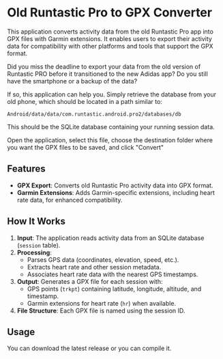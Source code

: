 # Old Runtastic Pro to GPX Converter

This application converts activity data from the old Runtastic Pro app into GPX files with Garmin extensions. It enables users to export their activity data for compatibility with other platforms and tools that support the GPX format.

Did you miss the deadline to export your data from the old version of Runtastic PRO before it transitioned to the new Adidas app? Do you still have the smartphone or a backup of the data?

If so, this application can help you. Simply retrieve the database from your old phone, which should be located in a path similar to:

    Android/data/data/com.runtastic.android.pro2/databases/db

This should be the SQLite database containing your running session data.

Open the application, select this file, choose the destination folder where you want the GPX files to be saved, and click "Convert"

## Features

- **GPX Export**: Converts old Runtastic Pro activity data into GPX format.
- **Garmin Extensions**: Adds Garmin-specific extensions, including heart rate data, for enhanced compatibility.

## How It Works

1. **Input**: The application reads activity data from an SQLite database (`session` table).
2. **Processing**:
   - Parses GPS data (coordinates, elevation, speed, etc.).
   - Extracts heart rate and other session metadata.
   - Associates heart rate data with the nearest GPS timestamps.
3. **Output**: Generates a GPX file for each session with:
   - GPS points (`trkpt`) containing latitude, longitude, altitude, and timestamp.
   - Garmin extensions for heart rate (`hr`) when available.
4. **File Structure**: Each GPX file is named using the session ID.

## Usage

You can download the latest release or you can compile it.
